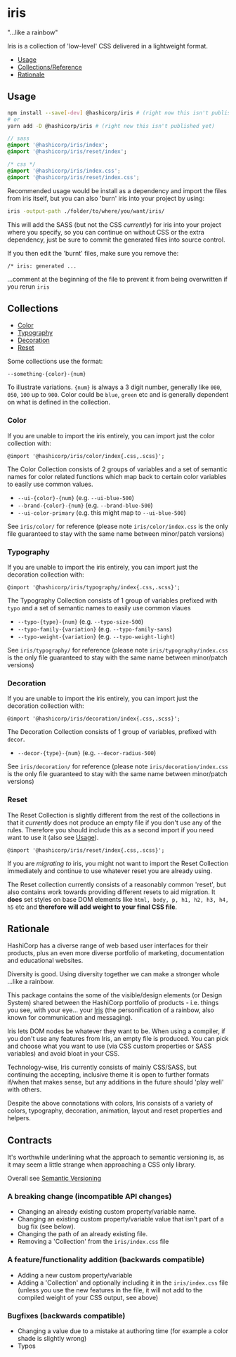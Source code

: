 # iris

"...like a rainbow"

Iris is a collection of 'low-level' CSS delivered in a lightweight format.

- [Usage](#usage)
- [Collections/Reference](#collections)
- [Rationale](#rationale)

## Usage

```bash
npm install --save[-dev] @hashicorp/iris # (right now this isn't published yet)
# or
yarn add -D @hashicorp/iris # (right now this isn't published yet)
```


```sass
// sass
@import '@hashicorp/iris/index';
@import '@hashicorp/iris/reset/index';
```
```css
/* css */
@import '@hashicorp/iris/index.css';
@import '@hashicorp/iris/reset/index.css';
```

Recommended usage would be install as a dependency and import the files from iris itself, but you can also 'burn' iris into your project by using:

```bash
iris -output-path ./folder/to/where/you/want/iris/
```

This will add the SASS (but not the CSS _currently_) for iris into your project where you specify, so you can continue on without CSS or the extra dependency, just be sure to commit the generated files into source control.

If you then edit the 'burnt' files, make sure you remove the:

```
/* iris: generated ...
```

...comment at the beginning of the file to prevent it from being overwritten if you rerun `iris`

## Collections

- [Color](#color)
- [Typography](#typography)
- [Decoration](#decoration)
- [Reset](#reset)

Some collections use the format:

```
--something-{color}-{num}
```

To illustrate variations. `{num}` is always a 3 digit number, generally like `000`, `050`, `100` up to `900`. Color could be `blue`, `green` etc and is generally dependent on what is defined in the collection.

### Color

If you are unable to import the iris entirely, you can import just the color collection with:

```
@import '@hashicorp/iris/color/index{.css,.scss}';
```

The Color Collection consists of 2 groups of variables and a set of semantic names for color related functions which map back to certain color variables to easily use common values.

- `--ui-{color}-{num}` (e.g. `--ui-blue-500`)
- `--brand-{color}-{num}` (e.g. `--brand-blue-500`)
- `--ui-color-primary` (e.g. this might map to `--ui-blue-500`)

See `iris/color/` for reference (please note `iris/color/index.css` is the only file guaranteed to stay with the same name between minor/patch versions)

### Typography

If you are unable to import the iris entirely, you can import just the decoration collection with:

```
@import '@hashicorp/iris/typography/index{.css,.scss}';
```

The Typography Collection consists of 1 group of variables prefixed with `typo` and a set of semantic names to easily use common vlaues

- `--typo-{type}-{num}` (e.g. `--typo-size-500`)
- `--typo-family-{variation}` (e.g. `--typo-family-sans`)
- `--typo-weight-{variation}` (e.g. `--typo-weight-light`)


See `iris/typography/` for reference (please note `iris/typography/index.css` is the only file guaranteed to stay with the same name between minor/patch versions)

### Decoration

If you are unable to import the iris entirely, you can import just the decoration collection with:

```
@import '@hashicorp/iris/decoration/index{.css,.scss}';
```

The Decoration Collection consists of 1 group of variables, prefixed with `decor`.

- `--decor-{type}-{num}` (e.g. `--decor-radius-500`)

See `iris/decoration/` for reference (please note `iris/decoration/index.css` is the only file guaranteed to stay with the same name between minor/patch versions)

### Reset

The Reset Collection is slightly different from the rest of the collections in that it _currently_ does not produce an empty file if you don't use any of the rules. Therefore you should include this as a second import if you need want to use it (also see [Usage](#usage)).

```
@import '@hashicorp/iris/reset/index{.css,.scss}';
```

If you are _migrating to_ iris, you might not want to import the Reset Collection immediately and continue to use whatever reset you are already using.

The Reset collection currently consists of a reasonably common 'reset', but also contains work towards providing different resets to aid migration. It **does** set styles on base DOM elements like `html, body, p, h1, h2, h3, h4, h5` etc and **therefore will add weight to your final CSS file**.



## Rationale

HashiCorp has a diverse range of web based user interfaces for their products, plus an even more diverse portfolio of marketing, documentation and educational websites.

Diversity is good. Using diversity together we can make a stronger whole ...like a rainbow.

This package contains the some of the visible/design elements (or Design System) shared between the HashiCorp portfolio of products - i.e. things you see, with your eye... your [Iris](https://en.wikipedia.org/wiki/Iris_(mythology)) (the personification of a rainbow, also known for communication and messaging).

Iris lets DOM nodes be whatever they want to be. When using a compiler, if you don't use any features from Iris, an empty file is produced. You can pick and choose what you want to use (via CSS custom properties or SASS variables) and avoid bloat in your CSS.

Technology-wise, Iris currently consists of mainly CSS/SASS, but continuing the accepting, inclusive theme it is open to further formats if/when that makes sense, but any additions in the future should 'play well' with others.

Despite the above connotations with colors, Iris consists of a variety of colors, typography, decoration, animation, layout and reset properties and helpers.

## Contracts

It's worthwhile underlining what the approach to semantic versioning is, as it may seem a little strange when approaching a CSS only library.

Overall see [Semantic Versioning](https://semver.org/#summary)

### A breaking change (incompatible API changes)

* Changing an already existing custom property/variable name.
* Changing an existing custom property/variable value that isn't part of a bug fix (see below).
* Changing the path of an already existing file.
* Removing a 'Collection' from the `iris/index.css` file

### A feature/functionality addition (backwards compatible)

* Adding a new custom property/variable
* Adding a 'Collection' and optionally including it in the `iris/index.css` file (unless you use the new features in the file, it will not add to the compiled weight of your CSS output, see above)

### Bugfixes (backwards compatible)

* Changing a value due to a mistake at authoring time (for example a color shade is slightly wrong)
* Typos


